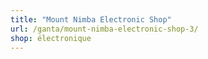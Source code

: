 ```yaml
---
title: "Mount Nimba Electronic Shop"
url: /ganta/mount-nimba-electronic-shop-3/
shop: électronique
---
```

